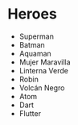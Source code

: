# Heroes

* Superman
* Batman
* Aquaman
* Mujer Maravilla
* Linterna Verde
* Robin
* Volcán Negro
* Atom
* Dart
* Flutter
